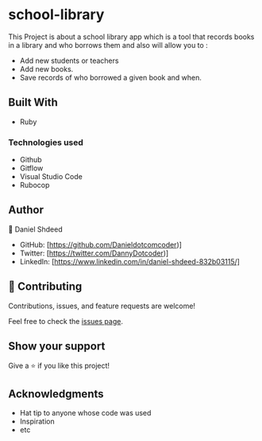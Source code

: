# school-library

This Project is about a school library app which is a tool that records books in a library and who borrows them and
also will allow you to :

- Add new students or teachers
- Add new books.
- Save records of who borrowed a given book and when.


## Built With
- Ruby
### Technologies used
- Github
- Gitflow
- Visual Studio Code
- Rubocop
## Author
👤 Daniel Shdeed

- GitHub: [https://github.com/Danieldotcomcoder)]
- Twitter: [https://twitter.com/DannyDotcoder)]
- LinkedIn: [https://www.linkedin.com/in/daniel-shdeed-832b03115/]

## 🤝 Contributing

Contributions, issues, and feature requests are welcome!

Feel free to check the [issues page](../../issues/).

## Show your support

Give a ⭐️ if you like this project!

## Acknowledgments

- Hat tip to anyone whose code was used
- Inspiration
- etc